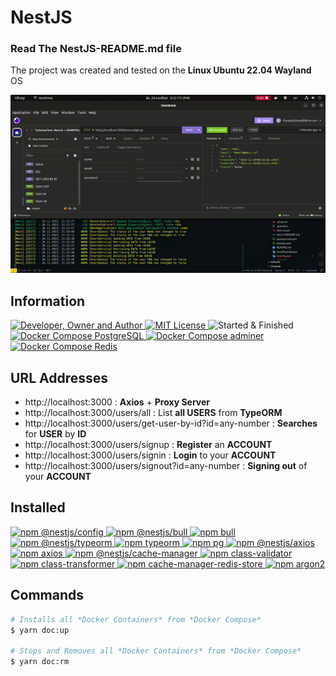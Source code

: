# NestJS

### Read The **NestJS-README.md** file

The project was created and tested on the **Linux Ubuntu 22.04 Wayland** OS

![](result.gif)

## Information
<div id="information" align="left">
  <a href="https://github.com/MoguchiyDD" target="_blank">
    <img alt="Developer, Owner and Author" src="https://img.shields.io/badge/Developer,%20Owner%20and%20Author-МогучийДД%20(MoguchiyDD)-FF4F1E?style=for-the-badge" />
  </a>
  <a href="../../../LICENSE" target="_blank">
    <img alt="MIT License" src="https://img.shields.io/badge/License-MIT%20License-6A1B9A?style=for-the-badge" />
  </a>
  <img alt="Started & Finished" src="https://img.shields.io/badge/Started%20&%20Finished-2023.11.23%20/%202023.11.26-F9A825?style=for-the-badge" />
  <a href="https://hub.docker.com/_/postgres" target="_blank">
    <img alt="Docker Compose PostgreSQL" src="https://img.shields.io/badge/Docker%20Compose-PostgreSQL%20v13-2E7D32?style=for-the-badge" />
  </a>
  <a href="https://hub.docker.com/_/adminer" target="_blank">
    <img alt="Docker Compose adminer" src="https://img.shields.io/badge/Docker%20Compose-adminer%20latest-2E7D32?style=for-the-badge" />
  </a>
  <a href="https://hub.docker.com/_/redis" target="_blank">
    <img alt="Docker Compose Redis" src="https://img.shields.io/badge/Docker%20Compose-Redis%20latest-2E7D32?style=for-the-badge" />
  </a>
</div>

## URL Addresses
- http://localhost:3000 : **Axios** + **Proxy Server**
- http://localhost:3000/users/all : List **all USERS** from **TypeORM**
- http://localhost:3000/users/get-user-by-id?id=any-number : **Searches** for **USER** by **ID**
- http://localhost:3000/users/signup : **Register** an **ACCOUNT**
- http://localhost:3000/users/signin : **Login** to your **ACCOUNT**
- http://localhost:3000/users/signout?id=any-number : **Signing out** of your **ACCOUNT**

## Installed
<div id="installed" align="left">
  <a href="https://www.npmjs.com/package/@nestjs/config" target="_blank">
    <img alt="npm @nestjs/config" src="https://img.shields.io/badge/npm-@nestjs/config-FAFAFA?style=for-the-badge" />
  </a>
  <a href="https://www.npmjs.com/package/@nestjs/bull" target="_blank">
    <img alt="npm @nestjs/bull" src="https://img.shields.io/badge/npm-@nestjs/bull-FAFAFA?style=for-the-badge" />
  </a>
  <a href="https://www.npmjs.com/package/bull" target="_blank">
    <img alt="npm bull" src="https://img.shields.io/badge/npm-bull-FAFAFA?style=for-the-badge" />
  </a>
  <a href="https://www.npmjs.com/package/@nestjs/typeorm" target="_blank">
    <img alt="npm @nestjs/typeorm" src="https://img.shields.io/badge/npm-@nestjs/typeorm-FAFAFA?style=for-the-badge" />
  </a>
  <a href="https://www.npmjs.com/package/typeorm" target="_blank">
    <img alt="npm typeorm" src="https://img.shields.io/badge/npm-typeorm-FAFAFA?style=for-the-badge" />
  </a>
  <a href="https://www.npmjs.com/package/pg" target="_blank">
    <img alt="npm pg" src="https://img.shields.io/badge/npm-pg-FAFAFA?style=for-the-badge" />
  </a>
  <a href="https://www.npmjs.com/package/@nestjs/axios" target="_blank">
    <img alt="npm @nestjs/axios" src="https://img.shields.io/badge/npm-@nestjs/axios-FAFAFA?style=for-the-badge" />
  </a>
  <a href="https://www.npmjs.com/package/axios" target="_blank">
    <img alt="npm axios" src="https://img.shields.io/badge/npm-axios-FAFAFA?style=for-the-badge" />
  </a>
  <a href="https://www.npmjs.com/package/@nestjs/cache-manager" target="_blank">
    <img alt="npm @nestjs/cache-manager" src="https://img.shields.io/badge/npm-@nestjs/cache--manager-FAFAFA?style=for-the-badge" />
  </a>
  <a href="https://www.npmjs.com/package/class-validator" target="_blank">
    <img alt="npm class-validator" src="https://img.shields.io/badge/npm-class--validator-FAFAFA?style=for-the-badge" />
  </a>
  <a href="https://www.npmjs.com/package/class-transformer" target="_blank">
    <img alt="npm class-transformer" src="https://img.shields.io/badge/npm-class--transformer-FAFAFA?style=for-the-badge" />
  </a>
  <a href="https://www.npmjs.com/package/cache-manager-redis-store" target="_blank">
    <img alt="npm cache-manager-redis-store" src="https://img.shields.io/badge/npm-cache--manager--redis--store-FAFAFA?style=for-the-badge" />
  </a>
  <a href="https://www.npmjs.com/package/argon2" target="_blank">
    <img alt="npm argon2" src="https://img.shields.io/badge/npm-argon2-FAFAFA?style=for-the-badge" />
  </a>
</div>

## Commands
```Bash
# Installs all *Docker Containers* from *Docker Compose*
$ yarn doc:up

# Stops and Removes all *Docker Containers* from *Docker Compose*
$ yarn doc:rm
```
